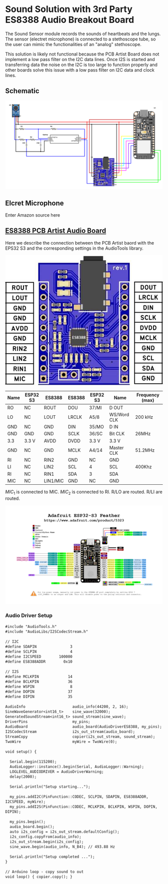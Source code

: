 # Sound Solution with 3rd Party ES8388 Audio Breakout Board

The Sound Sensor module records the sounds of heartbeats and the lungs. The sensor (electret microphone) is connected to a stethoscope tube, so the user can mimic the functionalities of an "analog" stethoscope. 

This solution is likely not functional because the PCB Artist Board does not implement a low pass filter on the I2C data lines. Once I2S is started and transferring data the noise on the I2C is too large to function properly and other boards solve this issue with a low pass filter on I2C data and clock lines.

## Schematic

<img src="SS Schematic.png">

## Elcret Microphone
Enter Amazon source here

## [ES8388 PCB Artist Audio Board](https://pcbartists.com/es8388/)

Here we describe the connection between the PCB Artist baord with the EPS32 S3 and the corresponding settings in the AudioTools library.

![ES8388](/assets/esp32-es8388-audio-codec-module-interface-connection.jpg)

| Name | ESP32 S3 | ES8388   | ES8388 | ESP32 S3 | Name        | Frequency (max)
|---   |---       |---       |---     |---       |---          |  ---
| RO   | NC       | ROUT     | DOU    | 37/MI    | D OUT       |
| LO   | NC       | LOUT     | LRCLK  | A5/8     | WS/Word CLK | 200 kHz
| GND  | NC       | GND      | DIN    | 35/MO    | D IN        |
| GND  | GND      | GND      | SCLK   | 36/SC    | Bit CLK     | 26MHz
| 3.3  | 3.3 V    | AVDD     | DVDD   | 3.3 V    | 3.3 V       |
| GND  | NC       | GND      | MCLK   | A4/14    | Master CLK  | 51.2MHz
| RI   | NC       | RIN2     | GND    | NC       | GND         |
| LI   | NC       | LIN2     | SCL    | 4        | SCL         | 400Khz
| RI   | NC       | RIN1     | SDA    | 3        | SDA         |
| MIC  | NC       | LIN1/MIC | GND    | NC       | GND         |

$MIC_1$ is connected to MIC.
$MIC_2$ is connected to RI.
R/LO are routed.
R/LI are routed.

![Adafruit Feather ESP32 S3](/assets/adafruit_products_Adafruit_Feather_ESP32-S3_Pinout.png)

### Audio Driver Setup

```
#include "AudioTools.h"
#include "AudioLibs/I2SCodecStream.h"

// I2C
#define SDAPIN               3
#define SCLPIN               4
#define I2CSPEED        100000
#define ES8388ADDR        0x10

// I2S
#define MCLKPIN             14
#define BCLKPIN             36
#define WSPIN                8
#define DOPIN               37
#define DIPIN               35

AudioInfo                     audio_info(44200, 2, 16);
SineWaveGenerator<int16_t>    sine_wave(32000);
GeneratedSoundStream<int16_t> sound_stream(sine_wave);
DriverPins                    my_pins;
AudioBoard                    audio_board(AudioDriverES8388, my_pins);
I2SCodecStream                i2s_out_stream(audio_board);
StreamCopy                    copier(i2s_out_stream, sound_stream);
TwoWire                       myWire = TwoWire(0);

void setup() {

  Serial.begin(115200);
  AudioLogger::instance().begin(Serial, AudioLogger::Warning);
  LOGLEVEL_AUDIODRIVER = AudioDriverWarning;
  delay(2000);

  Serial.println("Setup starting...");

  my_pins.addI2C(PinFunction::CODEC, SCLPIN, SDAPIN, ES8388ADDR, I2CSPEED, myWire);
  my_pins.addI2S(PinFunction::CODEC, MCLKPIN, BCLKPIN, WSPIN, DOPIN, DIPIN);

  my_pins.begin();
  audio_board.begin();
  auto i2s_config = i2s_out_stream.defaultConfig();
  i2s_config.copyFrom(audio_info);  
  i2s_out_stream.begin(i2s_config);
  sine_wave.begin(audio_info, N_B4); // 493.88 Hz

  Serial.println("Setup completed ...");
}

// Arduino loop - copy sound to out
void loop() { copier.copy(); }
```

